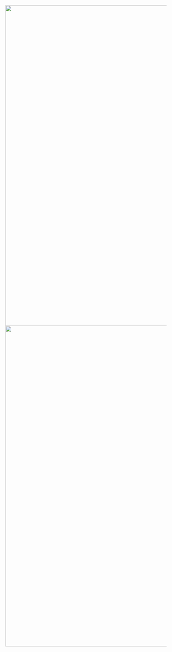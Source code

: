 <div><img src="https://capsule-render.vercel.app/api?type=rect&height=150&color=B2D6FF" width="1000"/>
<img src="https://capsule-render.vercel.app/api?type=waving&height=100&color=B2D6FF" width="1000"/></div>
